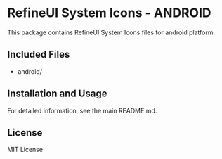# RefineUI System Icons - ANDROID

This package contains RefineUI System Icons files for android platform.

## Included Files
- android/

## Installation and Usage
For detailed information, see the main README.md.

## License
MIT License
